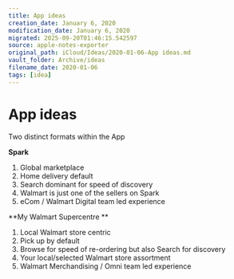 ```yaml
---
title: App ideas
creation_date: January 6, 2020
modification_date: January 6, 2020
migrated: 2025-09-20T01:46:15.542597
source: apple-notes-exporter
original_path: iCloud/Ideas/2020-01-06-App ideas.md
vault_folder: Archive/ideas
filename_date: 2020-01-06
tags: [idea]
---
```



# App ideas

Two distinct formats within the App

**Spark** 
1. Global marketplace
2. Home delivery default
3. Search dominant for speed of discovery 
4. Walmart is just one of the sellers on Spark
5. eCom / Walmart Digital team led experience 

**My Walmart Supercentre **

1. Local Walmart store centric
2. Pick up by default 
3. Browse for speed of re-ordering but also Search for discovery
4. Your local/selected Walmart store assortment
5. Walmart Merchandising / Omni team led experience 

